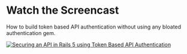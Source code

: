 # Watch the Screencast

How to build token based API authentication without using any bloated authentication gem.

[![Securing an API in Rails 5 using Token Based API Authentication](https://d2d8g20jj5tev4.cloudfront.net/rubyplus-screencast.png)](https://www.rubyplus.com/episodes/191-Securing-an-API-using-Token-Based-Authentication-in-Rails-5)

